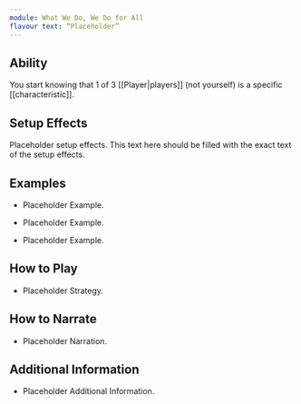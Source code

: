 ```yaml
---
module: What We Do, We Do for All
flavour text: “Placeholder”
---
```

## Ability
You start knowing that 1 of 3 [[Player|players]] (not yourself) is a specific [[characteristic]].

## Setup Effects
Placeholder setup effects. This text here should be filled with the exact text of the setup effects.

## Examples
- Placeholder Example.

- Placeholder Example.

- Placeholder Example.

## How to Play
- Placeholder Strategy.

## How to Narrate
- Placeholder Narration.

## Additional Information
- Placeholder Additional Information.